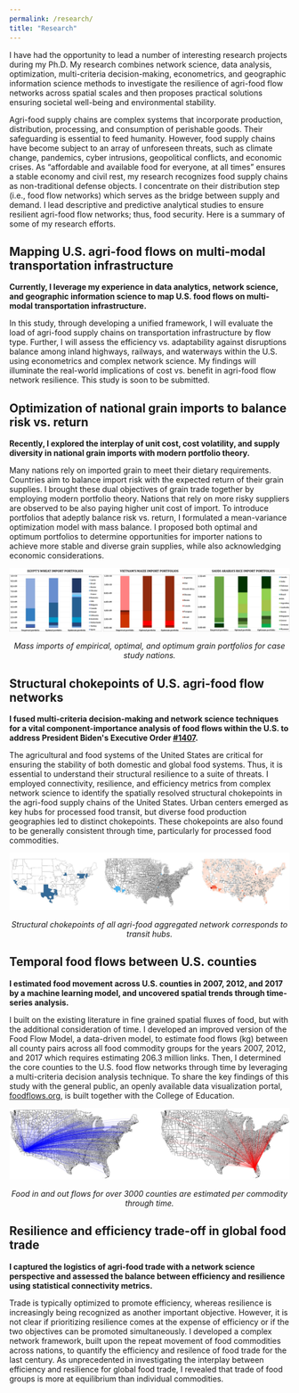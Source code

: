 ```yaml
---
permalink: /research/
title: "Research"
---
```


<!-- Google tag (gtag.js) -->
<script async src="https://www.googletagmanager.com/gtag/js?id=G-YDNKHRVV24"></script>
<script>
  window.dataLayer = window.dataLayer || [];
  function gtag(){dataLayer.push(arguments);}
  gtag('js', new Date());

  gtag('config', 'G-YDNKHRVV24');
</script>

I have had the opportunity to lead a number of interesting research projects during my Ph.D. My research combines network science, data analysis, optimization, multi-criteria decision-making, econometrics, and geographic information science methods to investigate the resilience of agri-food flow networks across spatial scales and then proposes practical solutions ensuring societal well-being and environmental stability. 

Agri-food supply chains are complex systems that incorporate production, distribution, processing, and consumption of perishable goods. Their safeguarding is essential to feed humanity. However, food supply chains have become subject to an array of unforeseen threats, such as climate change, pandemics, cyber intrusions, geopolitical conflicts, and economic crises. As “affordable and available food for everyone, at all times” ensures a stable economy and civil rest, my research recognizes food supply chains as non-traditional defense objects. I concentrate on their distribution step (i.e., food flow networks) which serves as the bridge between supply and demand. I lead descriptive and predictive analytical studies to ensure resilient agri-food flow networks; thus, food security. Here is a summary of some of my research efforts.

## Mapping U.S. agri-food flows on multi-modal transportation infrastructure

<!-- <p style="text-align: justify"> -->
<b>Currently, I leverage my experience in data analytics, network science, and geographic information science to map U.S. food flows on multi-modal transportation infrastructure. </b>
 
In this study, through developing a unified framework, I will evaluate the load of agri-food supply chains on transportation infrastructure by flow type. Further, I will assess the efficiency vs. adaptability against disruptions balance among inland highways, railways, and waterways within the U.S. using econometrics and complex network science. My findings will illuminate the real-world implications of cost vs. benefit in agri-food flow network resilience. This study is soon to be submitted.
<!-- </p> -->

## Optimization of national grain imports to balance risk vs. return

<!-- <p style="text-align: justify"> -->
<b>Recently, I explored the interplay of unit cost, cost volatility, and supply diversity in national grain imports with modern portfolio theory. </b>
 
Many nations rely on imported grain to meet their dietary requirements. Countries aim to balance import risk with the expected return of their grain supplies. I brought these dual objectives of grain trade together by employing modern portfolio theory. Nations that rely on more risky suppliers are observed to be also paying higher unit cost of import. To introduce portfolios that adeptly balance risk vs. return, I formulated a mean-variance optimization model with mass balance. I proposed both optimal and optimum portfolios to determine opportunities for importer nations to achieve more stable and diverse grain supplies, while also acknowledging economic considerations.
<!-- </p> -->

 <p align="center">
 <img src="/files/grain.jpg"
     style="display:block;
        margin-left: auto;
        margin-right: auto;" />
 <br>
 <em>Mass imports of empirical, optimal, and optimum grain portfolios for case study nations.</em>
 </p>

## Structural chokepoints of U.S. agri-food flow networks

<!-- <p style="text-align: justify"> -->
<b>I fused multi-criteria decision-making and network science techniques for a vital component-importance analysis of food flows within the U.S. to address President Biden's Executive Order [#1407](https://www.whitehouse.gov/briefing-room/presidential-actions/2021/02/24/executive-order-on-americas-supply-chains/). </b>
 
The agricultural and food systems of the United States are critical for ensuring the stability of both domestic and global food systems. Thus, it is essential to understand their structural resilience to a suite of threats. I employed connectivity, resilience, and efficiency metrics from complex network science to identify the spatially resolved structural chokepoints in the agri-food supply chains of the United States. Urban centers emerged as key hubs for processed food transit, but diverse food production geographies led to distinct chokepoints. These chokepoints are also found to be generally consistent through time, particularly for processed food commodities.
<!-- </p> -->

<p align="center">
 <img src="/files/transit.jpg"
     style="display:block;
        margin-left: auto;
        margin-right: auto;" />
 <br>
 <em>Structural chokepoints of all agri-food aggregated network corresponds to transit hubs.</em>
 </p>

## Temporal food flows between U.S. counties

<!-- <p style="text-align: justify"> -->
<b>I estimated food movement across U.S. counties in 2007, 2012, and 2017 by a machine learning model, and uncovered spatial trends through time-series analysis.</b>
 
I built on the existing literature in fine grained spatial fluxes of food, but with the additional consideration of time. I developed an improved version of the Food Flow Model, a data-driven model, to estimate food flows (kg) between all county pairs across all food commodity groups for the years 2007, 2012, and 2017 which requires estimating 206.3 million links. Then, I determined the core counties to the U.S. food flow networks through time by leveraging a multi-criteria decision analysis technique. To share the key findings of this study with the general public, an openly available data visualization portal, [foodflows.org](https://foodflows.org/), is built together with the College of Education.
<!-- </p> -->

<p align="center">
 <img src="/files/county.jpg"
     style="display:block;
        margin-left: auto;
        margin-right: auto;" />
 <br>
 <em>Food in and out flows for over 3000 counties are estimated per commodity through time.</em>
 </p>

## Resilience and efficiency trade-off in global food trade

<!-- <p style="text-align: justify"> -->
<b>I captured the logistics of agri-food trade with a network science perspective and assessed the balance between efficiency and resilience using statistical connectivity metrics. </b>
 
Trade is typically optimized to promote efficiency, whereas resilience is increasingly being recognized as another important objective. However, it is not clear if prioritizing resilience comes at the expense of efficiency or if the two objectives can be promoted simultaneously. I developed a complex network framework, built upon the repeat movement of food commodities across nations, to quantify the efficiency and resilence of food trade for the last century. As unprecedented in investigating the interplay between efficiency and resilience for global food trade, I revealed that trade of food groups is more at equilibrium than individual commodities.
<!-- </p> -->

